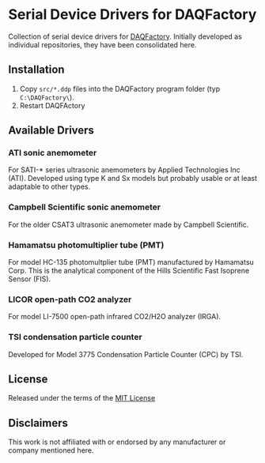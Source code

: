 # Serial Device Drivers for DAQFactory

Collection of serial device drivers for [DAQFactory](http://www.azeotech.com/).
Initially developed as individual repositories, they have been consolidated
here.

## Installation

1. Copy `src/*.ddp` files into the DAQFactory program folder (typ `C:\DAQFactory\`).
2. Restart DAQFActory


## Available Drivers

### ATI sonic anemometer

For SATI-* series ultrasonic anemometers by Applied Technologies Inc (ATI).
Developed using type K and Sx models but probably usable or at least adaptable
to other types. 


### Campbell Scientific sonic anemometer

For the older CSAT3 ultrasonic anemometer made by Campbell Scientific.


### Hamamatsu photomultiplier tube (PMT)

For model HC-135 photomultplier tube (PMT) manufactured by Hamamatsu Corp. This
is the analytical component of the Hills Scientific Fast Isoprene Sensor (FIS).


### LICOR open-path CO2 analyzer

For model LI-7500 open-path infrared CO2/H2O analyzer (IRGA).


### TSI condensation particle counter

Developed for Model 3775 Condensation Particle Counter (CPC) by TSI.



## License

Released under the terms of the [MIT License](LICENSE)

## Disclaimers

This work is not affiliated with or endorsed by any manufacturer or company
mentioned here. 

